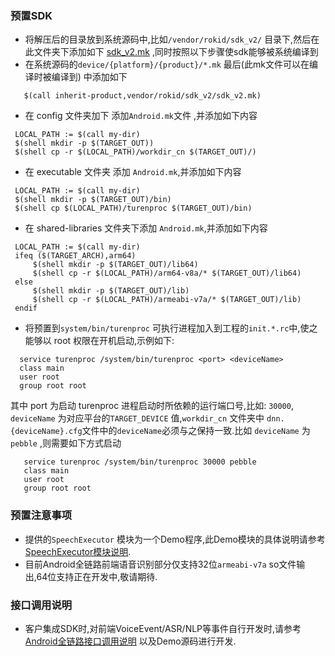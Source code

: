 ### 预置SDK

  * 将解压后的目录放到系统源码中,比如```/vendor/rokid/sdk_v2/``` 目录下,然后在此文件夹下添加如下 [sdk_v2.mk](../extra/sdk_v2.mk) ,同时按照以下步骤使sdk能够被系统编译到
   * 在系统源码的```device/{platform}/{product}/*.mk``` 最后(此mk文件可以在编译时被编译到) 中添加如下
   ```
      $(call inherit-product,vendor/rokid/sdk_v2/sdk_v2.mk) 
   ```
   * 在 config 文件夹加下 添加```Android.mk```文件 ,并添加如下内容
   ```
    LOCAL_PATH := $(call my-dir)
    $(shell mkdir -p $(TARGET_OUT))
    $(shell cp -r $(LOCAL_PATH)/workdir_cn $(TARGET_OUT)/)
   ```
   * 在 executable 文件夹 添加 ```Android.mk```,并添加如下内容
   ```
    LOCAL_PATH := $(call my-dir)
    $(shell mkdir -p $(TARGET_OUT)/bin)
    $(shell cp $(LOCAL_PATH)/turenproc $(TARGET_OUT)/bin)
   ```
   * 在 shared-libraries 文件夹下添加 ```Android.mk```,并添加如下内容
   ```
    LOCAL_PATH := $(call my-dir)
    ifeq ($(TARGET_ARCH),arm64)
        $(shell mkdir -p $(TARGET_OUT)/lib64)
        $(shell cp -r $(LOCAL_PATH)/arm64-v8a/* $(TARGET_OUT)/lib64)
    else
        $(shell mkdir -p $(TARGET_OUT)/lib)
        $(shell cp -r $(LOCAL_PATH)/armeabi-v7a/* $(TARGET_OUT)/lib)
    endif
   ```
   * 将预置到```system/bin/turenproc``` 可执行进程加入到工程的```init.*.rc```中,使之能够以 root 权限在开机启动,示例如下:
   ```
     service turenproc /system/bin/turenproc <port> <deviceName>
     class main
     user root
     group root root
  ```
  其中 port 为启动 turenproc 进程启动时所依赖的运行端口号,比如: ```30000```, ```deviceName``` 为对应平台的```TARGET_DEVICE``` 值,``` workdir_cn ``` 文件夹中 ```dnn.{deviceName}.cfg```文件中的```deviceName```必须与之保持一致.比如 ```deviceName``` 为 ```pebble``` ,则需要如下方式启动
  ```
     service turenproc /system/bin/turenproc 30000 pebble
     class main
     user root
     group root root
  ```

### 预置注意事项
-  提供的```SpeechExecutor``` 模块为一个Demo程序,此Demo模块的具体说明请参考[SpeechExecutor模块说明](introduce_speechexecutor.md).
- 目前Android全链路前端语音识别部分仅支持32位```armeabi-v7a``` so文件输出,64位支持正在开发中,敬请期待.

### 接口调用说明
-  客户集成SDK时,对前端VoiceEvent/ASR/NLP等事件自行开发时,请参考[Android全链路接口调用说明](api_voicerecognize.md) 以及Demo源码进行开发.
